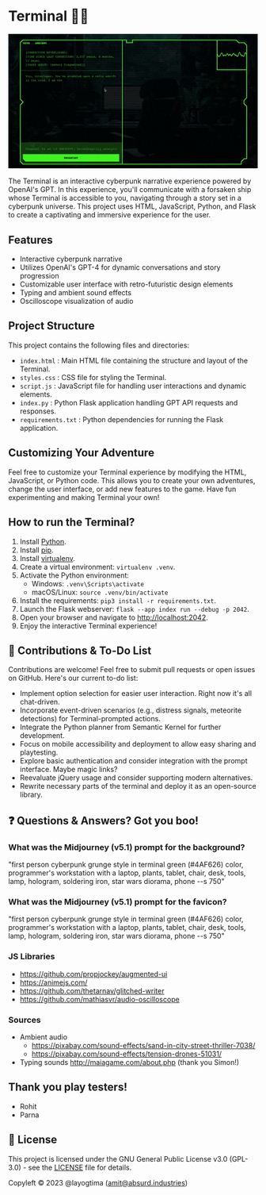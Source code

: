 # Terminal 🌌🚀

![Alt text](/docs/images/terminal.gif?raw=true "Terminal Interface")

The Terminal is an interactive cyberpunk narrative experience powered by OpenAI's GPT. In this experience, you'll communicate with a forsaken ship whose Terminal is accessible to you, navigating through a story set in a cyberpunk universe. This project uses HTML, JavaScript, Python, and Flask to create a captivating and immersive experience for the user.

## Features

- Interactive cyberpunk narrative
- Utilizes OpenAI's GPT-4 for dynamic conversations and story progression
- Customizable user interface with retro-futuristic design elements
- Typing and ambient sound effects
- Oscilloscope visualization of audio

## Project Structure

This project contains the following files and directories:

- `index.html` : Main HTML file containing the structure and layout of the Terminal.
- `styles.css` : CSS file for styling the Terminal.
- `script.js` : JavaScript file for handling user interactions and dynamic elements.
- `index.py` : Python Flask application handling GPT API requests and responses.
- `requirements.txt` : Python dependencies for running the Flask application.

## Customizing Your Adventure

Feel free to customize your Terminal experience by modifying the HTML, JavaScript, or Python code. This allows you to create your own adventures, change the user interface, or add new features to the game. Have fun experimenting and making Terminal your own!

## How to run the Terminal?

1. Install [Python](https://www.python.org/downloads/).
2. Install [pip](https://pip.pypa.io/en/stable/installing/).
3. Install [virtualenv](https://virtualenv.pypa.io/en/latest/installation.html).
4. Create a virtual environment: `virtualenv .venv`.
5. Activate the Python environment:
   - Windows: `.venv\Scripts\activate`
   - macOS/Linux: `source .venv/bin/activate`
6. Install the requirements: `pip3 install -r requirements.txt`.
7. Launch the Flask webserver: `flask --app index run --debug -p 2042`.
8. Open your browser and navigate to [http://localhost:2042](http://localhost:2042).
9. Enjoy the interactive Terminal experience!

## 🤝 Contributions & To-Do List

Contributions are welcome! Feel free to submit pull requests or open issues on GitHub. Here's our current to-do list:

- Implement option selection for easier user interaction. Right now it's all chat-driven.
- Incorporate event-driven scenarios (e.g., distress signals, meteorite detections) for Terminal-prompted actions.
- Integrate the Python planner from Semantic Kernel for further development.
- Focus on mobile accessibility and deployment to allow easy sharing and playtesting.
- Explore basic authentication and consider integration with the prompt interface. Maybe magic links?
- Reevaluate jQuery usage and consider supporting modern alternatives.
- Rewrite necessary parts of the terminal and deploy it as an open-source library.

## ❓ Questions & Answers? Got you boo!

### What was the Midjourney (v5.1) prompt for the background? 

"first person cyberpunk grunge style in terminal green (#4AF626) color, programmer's workstation with a laptop, plants, tablet, chair, desk, tools, lamp, hologram, soldering iron, star wars diorama, phone --s 750"

### What was the Midjourney (v5.1) prompt for the favicon? 

"first person cyberpunk grunge style in terminal green (#4AF626) color, programmer's workstation with a laptop, plants, tablet, chair, desk, tools, lamp, hologram, soldering iron, star wars diorama, phone --s 750"

### JS Libraries
- https://github.com/propjockey/augmented-ui
- https://animejs.com/
- https://github.com/thetarnav/glitched-writer
- https://github.com/mathiasvr/audio-oscilloscope

### Sources
- Ambient audio
  - https://pixabay.com/sound-effects/sand-in-city-street-thriller-7038/
  - https://pixabay.com/sound-effects/tension-drones-51031/
- Typing sounds
    http://maiagame.com/about.php (thank you Simon!)

## Thank you play testers!
- Rohit
- Parna

## 📄 License

This project is licensed under the GNU General Public License v3.0 (GPL-3.0) - see the [LICENSE](LICENSE) file for details.

Copyleft © 2023 @layogtima (amit@absurd.industries)
